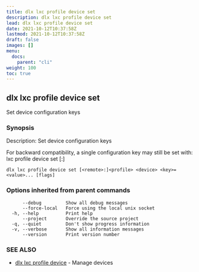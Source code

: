 ```yaml
---
title: dlx lxc profile device set
description: dlx lxc profile device set
lead: dlx lxc profile device set
date: 2021-10-12T10:37:58Z
lastmod: 2021-10-12T10:37:58Z
draft: false
images: []
menu:
  docs:
    parent: "cli"
weight: 100
toc: true
---
```

## dlx lxc profile device set

Set device configuration keys

### Synopsis

Description:
  Set device configuration keys

  For backward compatibility, a single configuration key may still be set with:
      lxc profile device set [<remote>:]<profile> <device> <key> <value>



```
dlx lxc profile device set [<remote>:]<profile> <device> <key>=<value>... [flags]
```

### Options inherited from parent commands

```
      --debug         Show all debug messages
      --force-local   Force using the local unix socket
  -h, --help          Print help
      --project       Override the source project
  -q, --quiet         Don't show progress information
  -v, --verbose       Show all information messages
      --version       Print version number
```

### SEE ALSO

* [dlx lxc profile device](/docs/cmd/dlx_lxc_profile_device)	 - Manage devices

